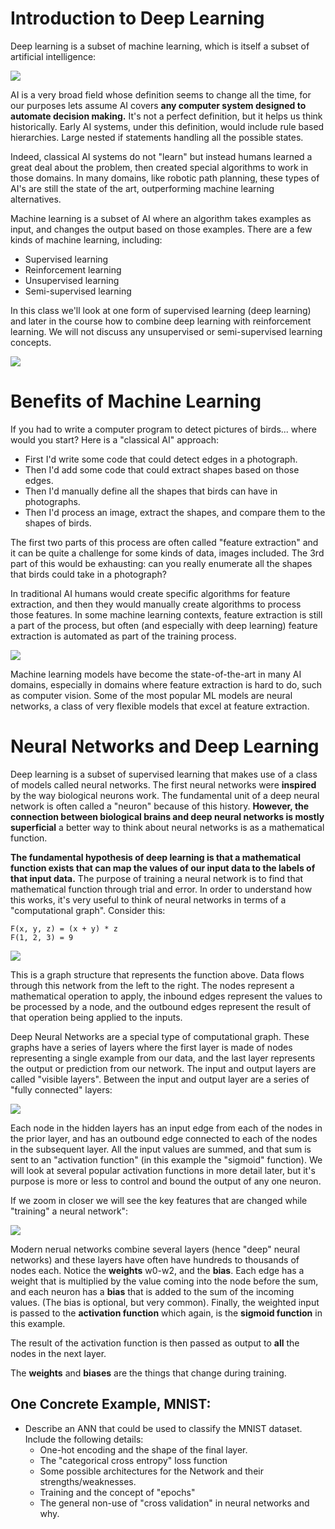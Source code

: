 # Introduction to Deep Learning

Deep learning is a subset of machine learning, which is itself a subset of artificial intelligence:

![](assets/AI-Venn.png)

AI is a very broad field whose definition seems to change all the time, for our purposes lets assume AI covers **any computer system designed to automate decision making.** It's not a perfect definition, but it helps us think historically. Early AI systems, under this definition, would include rule based hierarchies. Large nested if statements handling all the possible states. 

Indeed, classical AI systems do not "learn" but instead humans learned a great deal about the problem, then created special algorithms to work in those domains. In many domains, like robotic path planning, these types of AI's are still the state of the art, outperforming machine learning alternatives. 

Machine learning is a subset of AI where an algorithm takes examples as input, and changes the output based on those examples. There are a few kinds of machine learning, including:

* Supervised learning
* Reinforcement learning
* Unsupervised learning
* Semi-supervised learning

In this class we'll look at one form of supervised learning (deep learning) and later in the course how to combine deep learning with reinforcement learning. We will not discuss any unsupervised or semi-supervised learning concepts. 

![](assets/AI-and-supervised-learning.png)

# Benefits of Machine Learning

If you had to write a computer program to detect pictures of birds... where would you start? Here is a "classical AI" approach:

* First I'd write some code that could detect edges in a photograph.
* Then I'd add some code that could extract shapes based on those edges.
* Then I'd manually define all the shapes that birds can have in photographs.
* Then I'd process an image, extract the shapes, and compare them to the shapes of birds. 

The first two parts of this process are often called "feature extraction" and it can be quite a challenge for some kinds of data, images included. The 3rd part of this would be exhausting: can you really enumerate all the shapes that birds could take in a photograph?

In traditional AI humans would create specific algorithms for feature extraction, and then they would manually create algorithms to process those features. In some machine learning contexts, feature extraction is still a part of the process, but often (and especially with deep learning) feature extraction is automated as part of the training process.

![](assets/AI-and-supervised-learning-fe.png)

Machine learning models have become the state-of-the-art in many AI domains, especially in domains where feature extraction is hard to do, such as computer vision. Some of the most popular ML models are neural networks, a class of very flexible models that excel at feature extraction.

# Neural Networks and Deep Learning

Deep learning is a subset of supervised learning that makes use of a class of models called neural networks. The first neural networks were **inspired** by the way biological neurons work. The fundamental unit of a deep neural network is often called a "neuron" because of this history. **However, the connection between biological brains and deep neural networks is mostly superficial** a better way to think about neural networks is as a mathematical function. 

**The fundamental hypothesis of deep learning is that a mathematical function exists that can map the values of our input data to the labels of that input data.** The purpose of training a neural network is to find that mathematical function through trial and error. In order to understand how this works, it's very useful to think of neural networks in terms of a "computational graph". Consider this:

```
F(x, y, z) = (x + y) * z
F(1, 2, 3) = 9
```

![](assets/comGraphWithValues.png)

This is a graph structure that represents the function above. Data flows through this network from the left to the right. The nodes represent a mathematical operation to apply, the inbound edges represent the values to be processed by a node, and the outbound edges represent the result of that operation being applied to the inputs. 

Deep Neural Networks are a special type of computational graph. These graphs have a series of layers where the first layer is made of nodes representing a single example from our data, and the last layer represents the output or prediction from our network. The input and output layers are called "visible layers". Between the input and output layer are a series of "fully connected" layers: 

![](assets/networkZoom.png)

Each node in the hidden layers has an input edge from each of the nodes in the prior layer, and has an outbound edge connected to each of the nodes in the subsequent layer. All the input values are summed, and that sum is sent to an "activation function" (in this example the "sigmoid" function). We will look at several popular activation functions in more detail later, but it's purpose is more or less to control and bound the output of any one neuron.

If we zoom in closer we will see the key features that are changed while "training" a neural network":

![](assets/networkZoomMore.png)

Modern nerual networks combine several layers (hence "deep" neural networks) and these layers have often have hundreds to thousands of nodes each. Notice the **weights** w0-w2, and the **bias**. Each edge has a weight that is multiplied by the value coming into the node before the sum, and each neuron has a **bias** that is added to the sum of the incoming values. (The bias is optional, but very common). Finally, the weighted input is passed to the **activation function** which again, is the **sigmoid function** in this example. 

The result of the activation function is then passed as output to **all** the nodes in the next layer. 

The **weights** and **biases** are the things that change during training. 

## One Concrete Example, MNIST:

* Describe an ANN that could be used to classify the MNIST dataset. Include the following details:
    * One-hot encoding and the shape of the final layer.
    * The "categorical cross entropy" loss function
    * Some possible architectures for the Network and their strengths/weaknesses.
    * Training and the concept of "epochs" 
    * The general non-use of "cross validation" in neural networks and why.